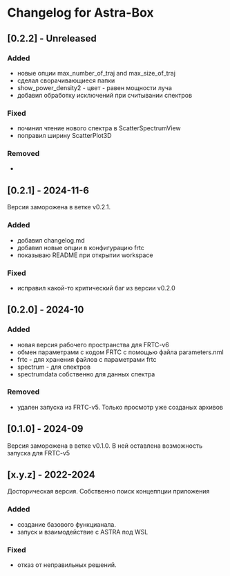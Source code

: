 # Changelog for Astra-Box

## [0.2.2] - Unreleased

### Added
- новые опции max_number_of_traj  and max_size_of_traj 
- сделал сворачивающиеся папки
- show_power_density2 - цвет - равен мощности луча
- добавил обработку исключений при считывании спектров

### Fixed

- починил чтение нового спектра в ScatterSpectrumView
- поправил ширину ScatterPlot3D

### Removed

- 

## [0.2.1] - 2024-11-6
Версия заморожена в ветке v0.2.1.

### Added
- добавил changelog.md
- добавил новые опции в конфигурацию frtc
- показываю README при открытии workspace

### Fixed
- исправил какой-то критический баг из версии v0.2.0

## [0.2.0] - 2024-10

### Added
- новая версия рабочего пространства для FRTC-v6
- обмен параметрами с кодом FRTC с помощью файла parameters.nml
- frtc - для хранения файлов с параметрами frtc
- spectrum - для спектров
- spectrumdata собственно для данных спектра

### Removed
- удален запуска из FRTC-v5. Только просмотр уже созданых архивов

## [0.1.0] - 2024-09

Версия заморожена в ветке v0.1.0.
В ней оставлена возможность запуска для FRTC-v5


## [x.y.z] - 2022-2024

Досторическая версия. Собственно поиск концеппции приложения

### Added

- создание базового функцианала.
- запуск и взаимодействие с ASTRA под WSL

### Fixed

- отказ от неправильных решений.
